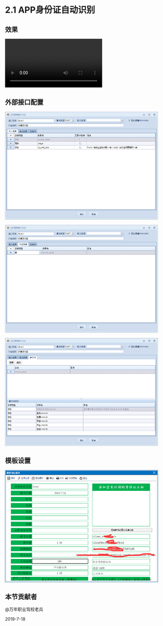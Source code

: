 # 2.1 APP身份证自动识别

## 效果

<video width="320px" src="./video/2002.mp4" controls="controls">
您的浏览器不支持 video 标签。
</video>

## 外部接口配置

![](../images/2002-1.png)

![](../images/2002-2.png)

![](../images/2002-3.png)

## 模板设置

![](../images/2002-4.png)

## 本节贡献者

@万年职业驾校老兵

2019-7-18
